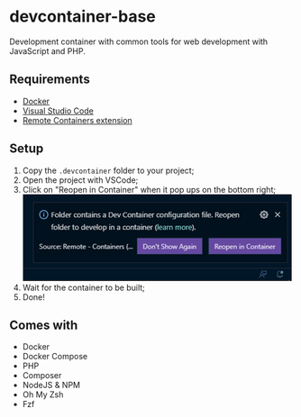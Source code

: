 # devcontainer-base
Development container with common tools for web development with JavaScript and PHP.

## Requirements
- [Docker](https://docs.docker.com/get-docker/)
- [Visual Studio Code](https://code.visualstudio.com/)
- [Remote Containers extension](https://code.visualstudio.com/docs/remote/containers)

## Setup
1. Copy the `.devcontainer` folder to your project;
2. Open the project with VSCode;
3. Click on "Reopen in Container" when it pop ups on the bottom right;
![Reopen in container](img/popup.png)
4. Wait for the container to be built;
5. Done!

## Comes with
- Docker
- Docker Compose
- PHP
- Composer
- NodeJS & NPM
- Oh My Zsh
- Fzf
